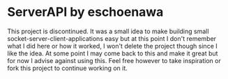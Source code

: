 # ServerAPI by eschoenawa
This project is discontinued. It was a small idea to make building small socket-server-client-applications easy but at this point I don't remember what I did here or how it worked, I won't delete the project though since I like the idea. At some point I may come back to this and make it great but for now I advise against using this. Feel free however to take inspiration or fork this project to continue working on it.
